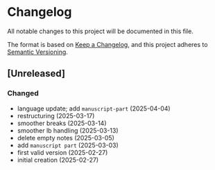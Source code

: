 # Changelog

All notable changes to this project will be documented in this file.

The format is based on [Keep a Changelog](https://keepachangelog.com/en/1.0.0/),
and this project adheres to [Semantic Versioning](https://semver.org/spec/v2.0.0.html).


## [Unreleased]

### Changed
- language update; add `manuscript-part` (2025-04-04)
- restructuring (2025-03-17)
- smoother breaks (2025-03-14)
- smoother lb handling (2025-03-13)
- delete empty notes (2025-03-05)
- add `manuscript part` (2025-03-03)
- first valid version (2025-02-27)
- initial creation (2025-02-27)